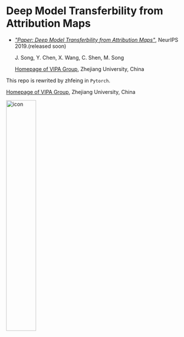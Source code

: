 # Deep Model Transferbility from Attribution Maps

- [*"Paper: Deep Model Transferbility from Attribution Maps"*](https:), NeurIPS 2019.(released soon)

  J. Song, Y. Chen, X. Wang, C. Shen, M. Song

  [Homepage of VIPA Group](https://www.vipazoo.cn/index_en.html), Zhejiang University, China

This repo is rewrited by zhfeing in `Pytorch`.


[Homepage of VIPA Group](https://www.vipazoo.cn/index_en.html), Zhejiang University, China

<div  align="left">  
<img src="vipa-logo.png" width = "40%" height = "40%" alt="icon"/>  
</div>


